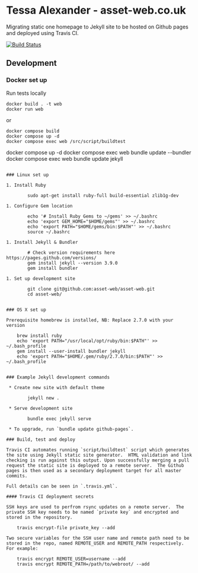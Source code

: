 # Tessa Alexander - asset-web.co.uk

Migrating static one homepage to Jekyll site to be hosted on Github pages and deployed using Travis CI.

[![Build Status](https://app.travis-ci.com/asset-web/asset-web.github.io.svg?branch=master)](https://app.travis-ci.com/asset-web/asset-web.github.io)

## Development

### Docker set up

Run tests locally
```
docker build . -t web
docker run web
```

or

```
docker compose build
docker compose up -d 
docker compose exec web /src/script/buildtest

```
docker compose up -d
docker compose exec web bundle update --bundler
docker compose exec web bundle update jekyll
```

### Linux set up

1. Install Ruby

		sudo apt-get install ruby-full build-essential zlib1g-dev

1. Configure Gem location

		echo '# Install Ruby Gems to ~/gems' >> ~/.bashrc
		echo 'export GEM_HOME="$HOME/gems"' >> ~/.bashrc
		echo 'export PATH="$HOME/gems/bin:$PATH"' >> ~/.bashrc
		source ~/.bashrc

1. Install Jekyll & Bundler

		# Check version requirements here https://pages.github.com/versions/
		gem install jekyll --version 3.9.0
		gem install bundler

1. Set up development site

		git clone git@github.com:asset-web/asset-web.git
		cd asset-web/


### OS X set up

Prerequisite homebrew is installed, NB: Replace 2.7.0 with your version

	brew install ruby
	echo 'export PATH="/usr/local/opt/ruby/bin:$PATH"' >> ~/.bash_profile
	gem install --user-install bundler jekyll
	echo 'export PATH="$HOME/.gem/ruby/2.7.0/bin:$PATH"' >> ~/.bash_profile


### Example Jekyll development commands

 * Create new site with default theme

		jekyll new .

 * Serve development site

		bundle exec jekyll serve

 * To upgrade, run `bundle update github-pages`.

### Build, test and deploy

Travis CI automates running `script/buildtest` script which generates the site using Jekyll static site generator.  HTML validation and link checking is run against this output. Upon successfully merging a pull request the static site is deployed to a remote server.  The Github pages is then used as a secondary deployment target for all master commits.

Full details can be seen in `.travis.yml`.

#### Travis CI deployment secrets

SSH keys are used to perfrom rsync updates on a remote server.  The private SSH key needs to be named `private key` and encrypted and stored in the repository.

	travis encrypt-file private_key --add

Two secure variables for the SSH user name and remote path need to be stored in the repo, named REMOTE_USER and REMOTE_PATH respectively.  For example:

	travis encrypt REMOTE_USER=username --add
	travis encrypt REMOTE_PATH=/path/to/webroot/ --add
